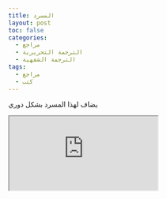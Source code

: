 ```yaml
---
title: المسرد
layout: post
toc: false
categories:
  - مراجع
  - الترجمة التحريرية
  - الترجمة الشفهية
tags:
  - مراجع
  - كتب
---
```


يضاف لهذا المسرد بشكل دوري
<iframe src="https://docs.google.com/spreadsheets/d/e/2PACX-1vRnNnyhKN6kMOxq37LNc0Oq3ii-ep3iSCZS-RqxKwbVPxMnmLgVqgWJtvivTKFqjcGasMWrulPLvQ5T/pubhtml?widget=true&amp;headers=false"></iframe>